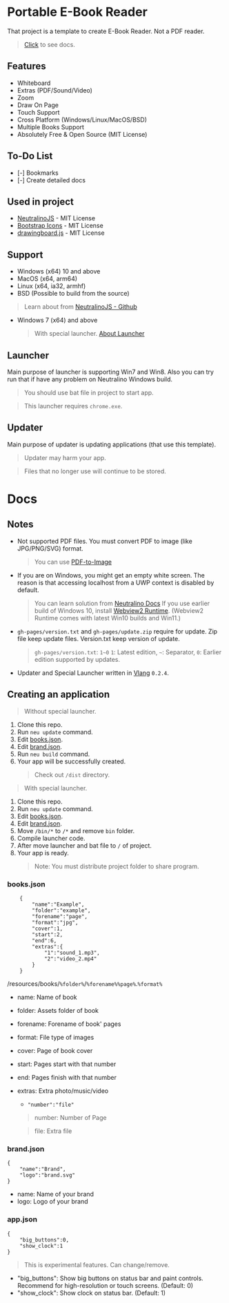 # Portable E-Book Reader

That project is a template to create E-Book Reader. Not a PDF reader.

> [Click](#docs "Docs") to see docs.

## Features

* Whiteboard
* Extras (PDF/Sound/Video)
* Zoom
* Draw On Page
* Touch Support
* Cross Platform (Windows/Linux/MacOS/BSD)
* Multiple Books Support
* Absolutely Free & Open Source (MIT License)

## To-Do List

* [-] Bookmarks
* [-] Create detailed docs

## Used in project

* [NeutralinoJS](https://github.com/neutralinojs/neutralinojs) - MIT License
* [Bootstrap Icons](https://github.com/twbs/icons) - MIT License
* [drawingboard.js](https://github.com/Leimi/drawingboard.js) - MIT License

## Support

* Windows (x64) 10 and above 
* MacOS (x64, arm64)
* Linux (x64, ia32, armhf)
* BSD (Possible to build from the source)

> Learn about from [NeutralinoJS - Github](https://github.com/neutralinojs/neutralinojs)

* Windows 7 (x64) and above
   > With special launcher. [About Launcher](#launcher "About Launcher")

<h2 id="launcher">Launcher</h2>

Main purpose of launcher is supporting Win7 and Win8. Also you can try run that if have any problem on Neutralino Windows build.
> You should use bat file in project to start app.

> This launcher requires `chrome.exe`.

## Updater

Main purpose of updater is updating applications (that use this template). 

> Updater may harm your app.

> Files that no longer use will continue to be stored.

<h1 id="docs">Docs</h1>

## Notes

* Not supported PDF files. You must convert PDF to image (like JPG/PNG/SVG) format.
   > You can use [PDF-to-Image](https://github.com/gokulmanohar/PDF-to-Image)
* If you are on Windows, you might get an empty white screen. The reason is that accessing localhost from a UWP context is disabled by default.
   > You can learn solution from [Neutralino Docs](https://neutralino.js.org/docs/getting-started/your-first-neutralinojs-app#:~:text=If%20you%20are%20on%20Windows%2C%20you%20might%20get%20an%20empty%20white%20screen.%20The%20reason%20is%20that%20accessing%20localhost%20from%20a%20UWP%20context%20is%20disabled%20by%20default.)
   > If you use earlier build of Windows 10, install [Webview2 Runtime](https://developer.microsoft.com/en-us/microsoft-edge/webview2/). (Webview2 Runtime comes with latest Win10 builds and Win11.)
* `gh-pages/version.txt` and `gh-pages/update.zip` require for  update. Zip file keep update files. Version.txt keep version of update.
   > `gh-pages/version.txt`: `1~0` `1`: Latest edition, `~`: Separator, `0`: Earlier edition supported by updates.
* Updater and Special Launcher written in [Vlang](https://vlang.io) `0.2.4`.

## Creating an application

> Without special launcher.

1. Clone this repo.
2. Run `neu update` command.
3. Edit [books.json](#books "books.json").
4. Edit [brand.json](#brand "books.json").
5. Run `neu build` command.
6. Your app will be successfully created.
   > Check out `/dist` directory.

> With special launcher.

1. Clone this repo.
2. Run `neu update` command.
3. Edit [books.json](#books "books.json").
4. Edit [brand.json](#brand "books.json").
5. Move `/bin/*` to `/*` and remove `bin` folder.
6. Compile launcher code.
7. After move launcher and bat file to `/` of project.
8. Your app is ready.
   > Note: You must distribute project folder to share program.

<h3 id="books">books.json</h3>

```
    {
        "name":"Example",
        "folder":"example",
        "forename":"page",
        "format":"jpg",
        "cover":1,
        "start":2,
        "end":6,
        "extras":{
            "1":"sound_1.mp3",
            "2":"video_2.mp4"
        }
    }
```

/resources/books/`%folder%`/`%forename%%page%`.`%format%`

* name: Name of book
* folder: Assets folder of book
* forename: Forename of book' pages
* format: File type of images
* cover: Page of book cover
* start: Pages start with that number
* end: Pages finish with that number
* extras: Extra photo/music/video
   * `"number":"file"`
   > number: Number of Page
   
   > file: Extra file


<h3 id="brand">brand.json</h3>

```
{
    "name":"Brand",
    "logo":"brand.svg"
}
```

* name: Name of your brand
* logo: Logo of your brand

### app.json
```
{
    "big_buttons":0,
    "show_clock":1
}
```

> This is experimental features. Can change/remove.

* "big_buttons": Show big buttons on status bar and paint controls. Recommend for high-resolution or touch screens. (Default: 0)
* "show_clock": Show clock on status bar. (Default: 1)